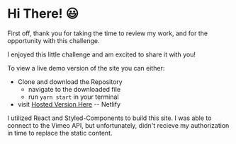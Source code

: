 # Hi There! :smiley:

First off, thank you for taking the time to review my work, and for the opportunity with this challenge. 

I enjoyed this little challenge and am excited to share it with you!

To view a live demo version of the site you can either:
* Clone and download the Repository 
  * navigate to the downloaded file
  * run `yarn start` in your terminal 
* visit [Hosted Version Here](https://julia-johnson-vimeo-test.netlify.com/ "vimeo-test") -- Netlify 



I utilized React and Styled-Components to build this site. I was able to connect to the Vimeo API, but unfortunately, didn't recieve my authorization in time to replace the static content.
